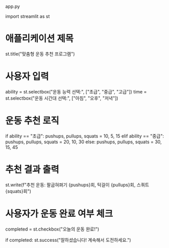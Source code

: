 app.py

import streamlit as st

# 애플리케이션 제목
st.title("맞춤형 운동 추천 프로그램")

# 사용자 입력
ability = st.selectbox("운동 능력 선택:", ["초급", "중급", "고급"])
time = st.selectbox("운동 시간대 선택:", ["아침", "오후", "저녁"])

# 운동 추천 로직
if ability == "초급":
    pushups, pullups, squats = 10, 5, 15
elif ability == "중급":
    pushups, pullups, squats = 20, 10, 30
else:
    pushups, pullups, squats = 30, 15, 45

# 추천 결과 출력
st.write(f"추천 운동: 팔굽혀펴기 {pushups}회, 턱걸이 {pullups}회, 스쿼트 {squats}회")

# 사용자가 운동 완료 여부 체크
completed = st.checkbox("오늘의 운동 완료!")

if completed:
    st.success("잘하셨습니다! 계속해서 도전하세요.")
